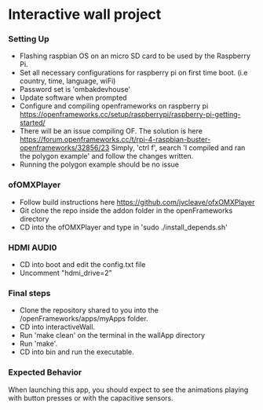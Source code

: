 # Interactive wall project

### Setting Up
* Flashing raspbian OS on an micro SD card to be used by the Raspberry Pi.
* Set all necessary configurations for raspberry pi on first time boot. (i.e country, time, language, wiFi)
* Password set is 'ombakdevhouse'
* Update software when prompted
* Configure and compiling openframeworks on raspberry pi https://openframeworks.cc/setup/raspberrypi/raspberry-pi-getting-started/
* There will be an issue compiling OF. The solution is here https://forum.openframeworks.cc/t/rpi-4-raspbian-buster-openframeworks/32856/23
  Simply, 'ctrl f', search 'I compiled and ran the polygon example' and follow the changes written.
* Running the polygon example should be no issue

### ofOMXPlayer
* Follow build instructions here https://github.com/jvcleave/ofxOMXPlayer
* Git clone the repo inside the addon folder in the openFrameworks directory
* CD into the ofOMXPlayer and type in 'sudo ./install_depends.sh'

### HDMI AUDI0
* CD into boot and edit the config.txt file
* Uncomment "hdmi_drive=2"


### Final steps
* Clone the repository shared to you into the /openFrameworks/apps/myApps folder.
* CD into interactiveWall.
* Run 'make clean' on the terminal in the wallApp directory
* Run 'make'.
* CD into bin and run the executable.

### Expected Behavior
When launching this app, you should expect to see the animations playing with button presses or with the capacitive sensors.




